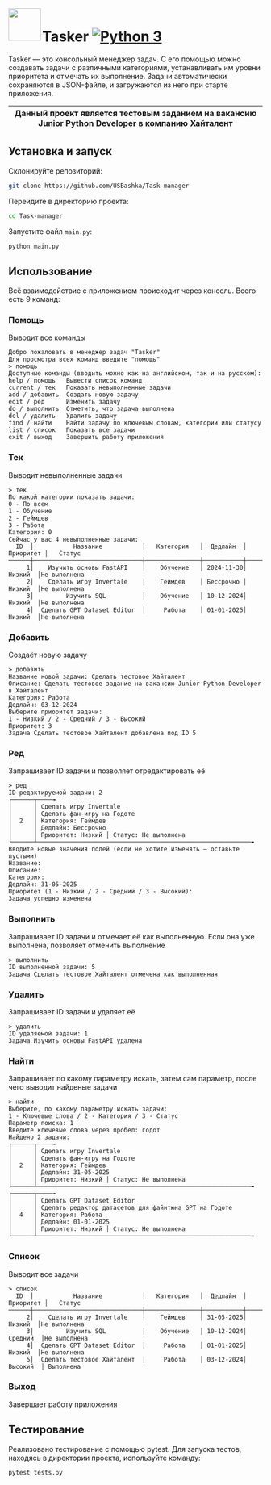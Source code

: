 <img align="left" width="64" height="64" src="https://github.com/user-attachments/assets/c770e217-01ea-47b6-9cd6-7bca2252a831">

# Tasker [![Python 3](https://img.shields.io/badge/Python_3-2A5370?logo=python&logoColor=white)](https://python.org)

Tasker — это консольный менеджер задач. С его помощью можно создавать задачи с различными категориями, устанавливать им
уровни приоритета и отмечать их выполнение. Задачи автоматически сохраняются в JSON-файле, и загружаются из него при
старте приложения.

| Данный проект является тестовым заданием на вакансию Junior Python Developer в компанию Хайталент |
|---------------------------------------------------------------------------------------------------|


## Установка и запуск
Склонируйте репозиторий:
```sh
git clone https://github.com/USBashka/Task-manager
```
Перейдите в директорию проекта:
```sh
cd Task-manager
```
Запустите файл `main.py`:
```sh
python main.py
```

## Использование
Всё взаимодействие с приложением происходит через консоль. Всего есть 9 команд:

### Помощь
Выводит все команды
```
Добро пожаловать в менеджер задач "Tasker"
Для просмотра всех команд введите "помощь"
> помощь
Доступные команды (вводить можно как на английском, так и на русском):
help / помощь   Вывести список команд
current / тек   Показать невыполненные задачи
add / добавить  Создать новую задачу
edit / ред      Изменить задачу
do / выполнить  Отметить, что задача выполнена
del / удалить   Удалить задачу
find / найти    Найти задачу по ключевым словам, категории или статусу
list / список   Показать все задачи
exit / выход    Завершить работу приложения
```

### Тек
Выводит невыполненные задачи
```
> тек
По какой категории показать задачи:
0 - По всем
1 - Обучение
2 - Геймдев
3 - Работа
Категория: 0
Сейчас у вас 4 невыполненные задачи:
  ID  │           Название           │   Категория   │  Дедлайн  │ Приоритет │   Статус   
──────┼──────────────────────────────┼───────────────┼───────────┼───────────┼────────────
     1│    Изучить основы FastAPI    │    Обучение   │ 2024-11-30│   Низкий  │Не выполнена
     2│    Сделать игру Invertale    │    Геймдев    │ Бессрочно │   Низкий  │Не выполнена
     3│         Изучить SQL          │    Обучение   │ 10-12-2024│   Низкий  │Не выполнена
     4│  Сделать GPT Dataset Editor  │     Работа    │ 01-01-2025│   Низкий  │Не выполнена
```

### Добавить
Создаёт новую задачу
```
> добавить
Название новой задачи: Сделать тестовое Хайталент
Описание: Сделать тестовое задание на вакансию Junior Python Developer в Хайталент
Категория: Работа
Дедлайн: 03-12-2024
Выберите приоритет задачи:
1 - Низкий / 2 - Средний / 3 - Высокий
Приоритет: 3
Задача Сделать тестовое Хайталент добавлена под ID 5
```

### Ред
Запрашивает ID задачи и позволяет отредактировать её
```
> ред
ID редактируемой задачи: 2
┌──────┬────╼
│      │ Сделать игру Invertale
│      │ Сделать фан-игру на Годоте
│  2   │ Категория: Геймдев
│      │ Дедлайн: Бессрочно
│      │ Приоритет: Низкий │ Статус: Не выполнена
└──────┴───────────────────────────────────────────────────────────╼
Вводите новые значения полей (если не хотите изменять — оставьте пустыми)
Название:
Описание:
Категория:
Дедлайн: 31-05-2025
Приоритет (1 - Низкий / 2 - Средний / 3 - Высокий):
Задача успешно изменена
```

### Выполнить
Запрашивает ID задачи и отмечает её как выполненную. Если она уже выполнена, позволяет отменить выполнение
```
> выполнить
ID выполненной задачи: 5
Задача Сделать тестовое Хайталент отмечена как выполненная
```

### Удалить
Запрашивает ID задачи и удаляет её
```
> удалить
ID удаляемой задачи: 1
Задача Изучить основы FastAPI удалена
```

### Найти
Запрашивает по какому параметру искать, затем сам параметр, после чего выводит найденые задачи
```
> найти
Выберите, по какому параметру искать задачи:
1 - Ключевые слова / 2 - Категория / 3 - Статус
Параметр поиска: 1
Введите ключевые слова через пробел: годот
Найдено 2 задачи:
┌──────┬────╼
│      │ Сделать игру Invertale
│      │ Сделать фан-игру на Годоте
│  2   │ Категория: Геймдев
│      │ Дедлайн: 31-05-2025
│      │ Приоритет: Низкий │ Статус: Не выполнена
└──────┴───────────────────────────────────────────────────────────╼
┌──────┬────╼
│      │ Сделать GPT Dataset Editor
│      │ Сделать редактор датасетов для файнтюна GPT на Годоте
│  4   │ Категория: Работа
│      │ Дедлайн: 01-01-2025
│      │ Приоритет: Низкий │ Статус: Не выполнена
└──────┴───────────────────────────────────────────────────────────╼
```

### Список
Выводит все задачи
```
> список
  ID  │           Название           │   Категория   │  Дедлайн  │ Приоритет │   Статус   
──────┼──────────────────────────────┼───────────────┼───────────┼───────────┼────────────
     2│    Сделать игру Invertale    │    Геймдев    │ 31-05-2025│   Низкий  │Не выполнена
     3│         Изучить SQL          │    Обучение   │ 10-12-2024│  Средний  │Не выполнена
     4│  Сделать GPT Dataset Editor  │     Работа    │ 01-01-2025│   Низкий  │Не выполнена
     5│  Сделать тестовое Хайталент  │     Работа    │ 03-12-2024│  Высокий  │ Выполнена
```

### Выход
Завершает работу приложения

## Тестирование
Реализовано тестирование с помощью pytest. Для запуска тестов, находясь в директории проекта, используйте команду:
```
pytest tests.py
```
